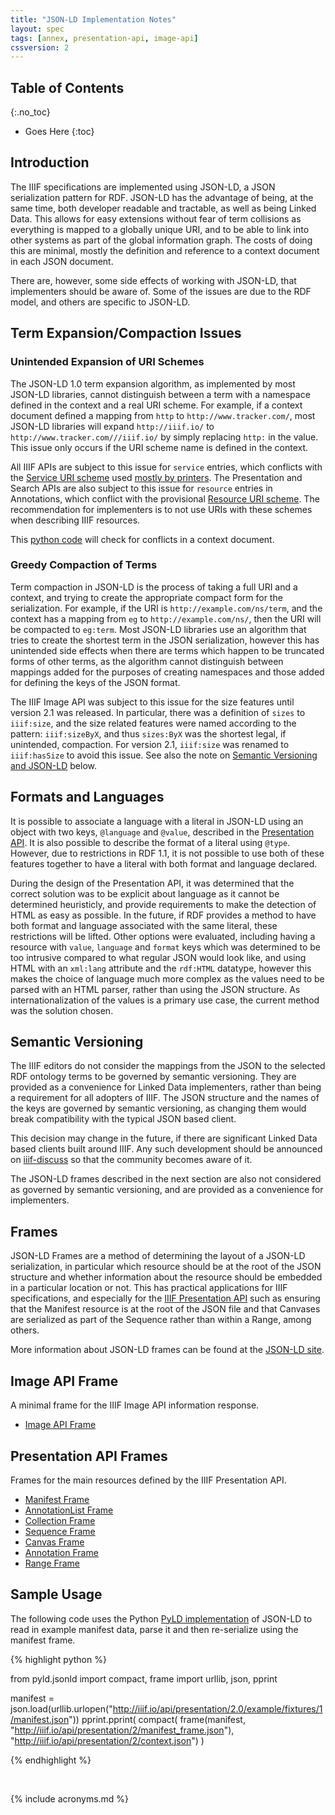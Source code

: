 ```yaml
---
title: "JSON-LD Implementation Notes"
layout: spec
tags: [annex, presentation-api, image-api]
cssversion: 2
---
```


## Table of Contents
{:.no_toc}

* Goes Here
{:toc}

## Introduction

The IIIF specifications are implemented using JSON-LD, a JSON serialization pattern for RDF.  JSON-LD has the advantage of being, at the same time, both developer readable and tractable, as well as being Linked Data. This allows for easy extensions without fear of term collisions as everything is mapped to a globally unique URI, and to be able to link into other systems as part of the global information graph.  The costs of doing this are minimal, mostly the definition and reference to a context document in each JSON document.

There are, however, some side effects of working with JSON-LD, that implementers should be aware of.  Some of the issues are due to the RDF model, and others are specific to JSON-LD.

## Term Expansion/Compaction Issues

### Unintended Expansion of URI Schemes

The JSON-LD 1.0 term expansion algorithm, as implemented by most JSON-LD libraries, cannot distinguish between a term with a namespace defined in the context and a real URI scheme.  For example, if a context document defined a mapping from `http` to `http://www.tracker.com/`, most JSON-LD libraries will expand `http://iiif.io/` to `http://www.tracker.com///iiif.io/` by simply replacing `http:` in the value.  This issue only occurs if the URI scheme name is defined in the context.

All IIIF APIs are subject to this issue for `service` entries, which conflicts with the [Service URI scheme][service-uri] used [mostly by printers][service-wiki].  The Presentation and Search APIs are also subject to this issue for `resource` entries in Annotations, which conflict with the provisional [Resource URI scheme][resource-uri].  The recommendation for implementers is to not use URIs with these schemes when describing IIIF resources.

This [python code][context-checker] will check for conflicts in a context document.

### Greedy Compaction of Terms

Term compaction in JSON-LD is the process of taking a full URI and a context, and trying to create the appropriate compact form for the serialization.  For example, if the URI is `http://example.com/ns/term`, and the context has a mapping from `eg` to `http://example.com/ns/`, then the URI will be compacted to `eg:term`.  Most JSON-LD libraries use an algorithm that tries to create the shortest term in the JSON serialization, however this has unintended side effects when there are terms which happen to be truncated forms of other terms, as the algorithm cannot distinguish between mappings added for the purposes of creating namespaces and those added for defining the keys of the JSON format.

The IIIF Image API was subject to this issue for the size features until version 2.1 was released.  In particular, there was a definition of `sizes` to `iiif:size`, and the size related features were named according to the pattern: `iiif:sizeByX`, and thus `sizes:ByX` was the shortest legal, if unintended, compaction. For version 2.1, `iiif:size` was renamed to `iiif:hasSize` to avoid this issue.  See also the note on [Semantic Versioning and JSON-LD][int-semver] below.

## Formats and Languages

It is possible to associate a language with a literal in JSON-LD using an object with two keys, `@language` and `@value`, described in the [Presentation API][prezi-language]. It is also possible to describe the format of a literal using `@type`.  However, due to restrictions in RDF 1.1, it is not possible to use both of these features together to have a literal with both format and language declared.

During the design of the Presentation API, it was determined that the correct solution was to be explicit about language as it cannot be determined heuristicly, and provide requirements to make the detection of HTML as easy as possible.  In the future, if RDF provides a method to have both format and language associated with the same literal, these restrictions will be lifted.  Other options were evaluated, including having a resource with `value`, `language` and `format` keys which was determined to be too intrusive compared to what regular JSON would look like, and using HTML with an `xml:lang` attribute and the `rdf:HTML` datatype, however this makes the choice of language much more complex as the values need to be parsed with an HTML parser, rather than using the JSON structure.  As internationalization of the values is a primary use case, the current method was the solution chosen.


## Semantic Versioning

The IIIF editors do not consider the mappings from the JSON to the selected RDF ontology terms to be governed by semantic versioning.  They are provided as a convenience for Linked Data implementers, rather than being a requirement for all adopters of IIIF.  The JSON structure and the names of the keys are governed by semantic versioning, as changing them would break compatibility with the typical JSON based client. 

This decision may change in the future, if there are significant Linked Data based clients built around IIIF.  Any such development should be announced on [iiif-discuss][iiif-discuss] so that the community becomes aware of it.

The JSON-LD frames described in the next section are also not considered as governed by semantic versioning, and are provided as a convenience for implementers.

## Frames

JSON-LD Frames are a method of determining the layout of a JSON-LD serialization, in particular which resource should be at the root of the JSON structure and whether information about the resource should be embedded in a particular location or not.  This has practical applications for IIIF specifications, and especially for the [IIIF Presentation API][prezi-api] such as ensuring that the Manifest resource is at the root of the JSON file and that Canvases are serialized as part of the Sequence rather than within a Range, among others.

More information about JSON-LD frames can be found at the [JSON-LD site][jsonld-framing].

## Image API Frame

A minimal frame for the IIIF Image API information response.

* [Image API Frame][image-api-frame]


## Presentation API Frames

Frames for the main resources defined by the IIIF Presentation API.

* [Manifest Frame][manifest-frame]
* [AnnotationList Frame][annolist-frame]
* [Collection Frame][collection-frame]
* [Sequence Frame][sequence-frame]
* [Canvas Frame][canvas-frame]
* [Annotation Frame][anno-frame]
* [Range Frame][range-frame]


## Sample Usage

The following code uses the Python [PyLD implementation][pyld] of JSON-LD to read in example manifest data, parse it and then re-serialize using the manifest frame.

{% highlight python %}

from pyld.jsonld import compact, frame
import urllib, json, pprint

manifest = json.load(urllib.urlopen("http://iiif.io/api/presentation/2.0/example/fixtures/1/manifest.json"))
pprint.pprint(
  compact(
    frame(manifest, "http://iiif.io/api/presentation/2/manifest_frame.json"), 
    "http://iiif.io/api/presentation/2/context.json")
)

{% endhighlight %}

<br/>

[prezi-api]: /api/presentation/2.0/index.html
[jsonld-framing]: http://json-ld.org/spec/latest/json-ld-framing/
[pyld]: https://pypi.python.org/pypi/PyLD

[image-api-frame]: /api/image/2/info_frame.json
[manifest-frame]: /api/presentation/2/manifest_frame.json
[annolist-frame]: /api/presentation/2/annotationList_frame.json
[collection-frame]: /api/presentation/2/collection_frame.json
[sequence-frame]: /api/presentation/2/sequence_frame.json
[canvas-frame]: /api/presentation/2/canvas_frame.json
[anno-frame]: /api/presentation/2/annotation_frame.json
[range-frame]: /api/presentation/2/range_frame.json

[service-uri]: http://tools.ietf.org/html/rfc2609
[service-wiki]: https://en.wikipedia.org/wiki/Service_Location_Protocol#Adoption
[resource-uri]: http://www.iana.org/assignments/uri-schemes/prov/resource
[context-checker]: check_context.py
[int-semver]: #semantic-versioning
[prezi-language]: /api/presentation/2.1/#language-of-property-values
[iiif-discuss]: mailto:iiif-discuss@googlegroups.com

{% include acronyms.md %}
